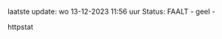 laatste update: 
wo 13-12-2023 11:56   uur 
Status: FAALT - geel - 
<div class="service Y">httpstat</div>